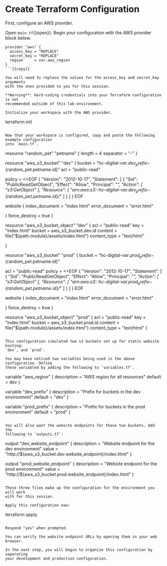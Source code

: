 # Create Terraform Configuration

First, configure an AWS provider.

Open `main.tf`{{open}}. Begin your configuration with the AWS provider block below.

```
provider "aws" {
  access_key = "REPLACE"
  secret_key = "REPLACE"
  region     = var.aws_region
}
```{{copy}}

You will need to replace the values for the access_key and secret_key arguments
with the ones provided to you for this session.

**Warning**: Hard-coding credentials into your Terraform configuration is not
recommended outside of this lab environment.

Initialize your workspace with the AWS provider.

```
terraform init
```{{execute}}

Now that your workspace is configured, copy and paste the following example configuration
into `main.tf`.

```
resource "random_pet" "petname" {
  length    = 4
  separator = "-"
}

resource "aws_s3_bucket" "dev" {
  bucket = "hc-digital-${var.dev_prefix}-${random_pet.petname.id}"
  acl    = "public-read"

  policy = <<EOF
{
    "Version": "2012-10-17",
    "Statement": [
        {
            "Sid": "PublicReadGetObject",
            "Effect": "Allow",
            "Principal": "*",
            "Action": [
                "s3:GetObject"
            ],
            "Resource": [
                "arn:aws:s3:::hc-digital-${var.dev_prefix}-${random_pet.petname.id}/*"
            ]
        }
    ]
}
EOF

  website {
    index_document = "index.html"
    error_document = "error.html"

  }
  force_destroy = true
}

resource "aws_s3_bucket_object" "dev" {
  acl          = "public-read"
  key          = "index.html"
  bucket       = aws_s3_bucket.dev.id
  content      = file("${path.module}/assets/index.html")
  content_type = "text/html"

}

resource "aws_s3_bucket" "prod" {
  bucket = "hc-digital-${var.prod_prefix}-${random_pet.petname.id}"

  acl    = "public-read"
  policy = <<EOF
{
    "Version": "2012-10-17",
    "Statement": [
        {
            "Sid": "PublicReadGetObject",
            "Effect": "Allow",
            "Principal": "*",
            "Action": [
                "s3:GetObject"
            ],
            "Resource": [
                "arn:aws:s3:::hc-digital-${var.prod_prefix}-${random_pet.petname.id}/*"
            ]
        }
    ]
}
EOF

  website {
    index_document = "index.html"
    error_document = "error.html"

  }
  force_destroy = true
}

resource "aws_s3_bucket_object" "prod" {
  acl          = "public-read"
  key          = "index.html"
  bucket       = aws_s3_bucket.prod.id
  content      = file("${path.module}/assets/index.html")
  content_type = "text/html"
}
```

This configuration simulated two s3 buckets set up for static website hosting:
`dev`, and `prod`.

You may have noticed two variables being used in the above configuration. Define
these variabled by adding the following to `variables.tf`.

```
variable "aws_region" {
  description = "AWS region for all resources"
  default     = dev
}

variable "dev_prefix" {
  description = "Prefix for buckets in the dev environment"
  default     = "dev"
}

variable "prod_prefix" {
  description = "Prefix for buckets in the prod environment"
  default     = "prod"
}
```

You will also want the website endpoints for these two buckets. Add the
following to `outputs.tf`:

```
output "dev_website_endpoint" {
  description = "Website endpoint for the dev environment"
  value       = "http://${aws_s3_bucket.dev.website_endpoint}/index.html"
}

output "prod_website_endpoint" {
  description = "Website endpoint for the prod environment"
  value       = "http://${aws_s3_bucket.prod.website_endpoint}/index.html"
}
```

These three files make up the configuration for the environment you will work
with for this session.

Apply this configuration now:

```
terraform apply
```{{execute}}

Respond "yes" when prompted.

You can verify the website endpoint URLs by opening them in your web browser.

In the next step, you will begin to organize this configuration by seperating
your development and production configuration.
